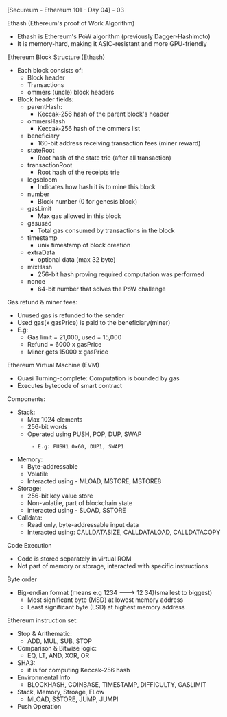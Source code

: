 [Secureum - Ethereum 101 - Day 04] - 03


Ethash (Ethereum's proof of Work Algorithm)

- Ethash is Ethereum's PoW algorithm (previously Dagger-Hashimoto) 
- It is memory-hard, making it ASIC-resistant and more GPU-friendly 

Ethereum Block Structure (Ethash)

- Each block consists of:
    - Block header 
    - Transactions 
    - ommers (uncle) block headers 
- Block header fields:
    - parentHash: 
        - Keccak-256 hash of the parent block's header 
    - ommersHash 
        - Keccak-256 hash of the ommers list 
    - beneficiary 
        - 160-bit address receiving transaction fees (miner reward)
    - stateRoot 
        - Root hash of the state trie (after all transaction) 
    - transactionRoot
        - Root hash of the receipts trie 
    - logsbloom 
        - Indicates how hash it is to mine this block 
    - number 
        - Block number (0 for genesis block) 
    - gasLimit 
        - Max gas allowed in this block 
    - gasused 
        - Total gas consumed by transactions in the block 
    - timestamp 
        - unix timestamp of block creation 
    - extraData 
        - optional data (max 32 byte) 
    - mixHash
        - 256-bit hash proving required computation was performed 
    - nonce
        - 64-bit number that solves the PoW challenge 


Gas refund & miner fees:

- Unused gas is refunded to the sender 
- Used gas(x gasPrice) is paid to the beneficiary(miner)
- E.g:
    - Gas limit = 21,000, used = 15,000
    - Refund = 6000 x gasPrice 
    - Miner gets 15000 x gasPrice 


Ethereum Virtual Machine (EVM)

- Quasi Turning-complete: Computation is bounded by gas 
- Executes bytecode of smart contract 

Components:
- Stack:
    - Max 1024 elements 
    - 256-bit words 
    - Operated using PUSH, POP, DUP, SWAP 
```
	    - E.g: PUSH1 0x60, DUP1, SWAP1
```
- Memory: 
    - Byte-addressable 
    - Volatile 
    - Interacted using - MLOAD, MSTORE, MSTORE8
- Storage:
    - 256-bit key value store 
    - Non-volatile, part of blockchain state 
    - interacted using - SLOAD, SSTORE 
- Calldata: 
    - Read only, byte-addressable input data 
    - Interacted using: CALLDATASIZE, CALLDATALOAD, CALLDATACOPY 

Code Execution 
- Code is stored separately in virtual ROM 
- Not part of memory or storage, interacted with specific instructions 

Byte order 
- Big-endian format (means e.g 1234 ---> 12 34)(smallest to biggest)
    - Most significant byte (MSD) at lowest memory address 
    - Least significant byte (LSD) at highest memory address 

Ethereum instruction set: 

- Stop & Arithematic: 
    - ADD, MUL, SUB, STOP 
- Comparison & Bitwise logic: 
    - EQ, LT, AND, XOR, OR 
- SHA3:
    - it is for computing Keccak-256 hash 
- Environmental Info 
    - BLOCKHASH, COINBASE, TIMESTAMP, DIFFICULTY, GASLIMIT 
- Stack, Memory, Stroage, FLow 
    - MLOAD, SSTORE, JUMP, JUMPI
- Push Operation  